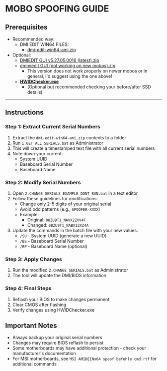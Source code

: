 # **MOBO SPOOFING GUIDE**
 
## **Prerequisites**
 
- Recommended way:
  - DMI EDIT WIN64 FILES:
    - [dmi-edit-win64-ami.zip](./dmi-edit-win64-ami.zip)
- Optional:
  - [DMIEDIT GUI v5.27.05.0016 (latest).zip](<./DMIEDIT GUI v5.27.05.0016 (latest).zip>)
  - [dmmiedit GUI (not working on new mobos).zip](<./dmmiedit GUI (not working on new mobos).zip>)
    - This version does not work properly on newer mobos or in general, I'd suggest using the one above!
  - **[HWIDChecker.exe](/HWIDChecker.exe)**
    - (Optional but recommended checking your before/after SSD details)

---

## **Instructions**

### Step 1: Extract Current Serial Numbers
1. Extract the `dmi-edit-win64-ami.zip` contents to a folder
2. Run `1.GET ALL SERIALS.bat` as Administrator
3. This will create a timestamped text file with all current serial numbers
4. Note down your current:
   - System UUID
   - Baseboard Serial Number
   - Baseboard Name

### Step 2: Modify Serial Numbers
1. Open `2.CHANGE SERIALS EXAMPLE DONT RUN.bat` in a text editor
2. Follow these guidelines for modifications:
   - Change only 2-5 digits of your original serial
   - Avoid odd patterns (e.g., `SPOOFER-XXXX`)
   - Example:
     - Original: `08ZU9T1_NAVX2ZXV4F`
     - Changed: `08ZU9T1_NABX12XZ4A`
3. Update the commands in the batch file with your new values:
   - `/SU` - System UUID (generate a new UUID)
   - `/BS` - Baseboard Serial Number
   - `/BP` - Baseboard Name (optional)

### Step 3: Apply Changes
1. Run the modified `2.CHANGE SERIALS.bat` as Administrator
2. The tool will update the DMI/BIOS information

### Step 4: Final Steps
1. Reflash your BIOS to make changes permanent
2. Clear CMOS after flashing
3. Verify changes using HWIDChecker.exe

## **Important Notes**
- Always backup your original serial numbers
- Changes may require BIOS reflash to persist
- Some motherboards may have additional protection - check your manufacturer's documentation
- For MSI motherboards, see `MSI AMIDEINx64 spoof befehle cmd.rtf` for additional commands

